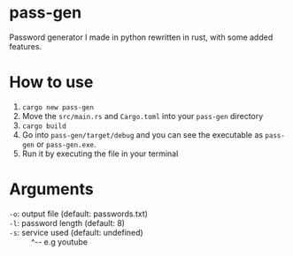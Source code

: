 # pass-gen
Password generator I made in python rewritten in rust, with some added features.

# How to use
1. `cargo new pass-gen`
2. Move the `src/main.rs` and `Cargo.toml` into your `pass-gen` directory
3. `cargo build`
4. Go into `pass-gen/target/debug` and you can see the executable as `pass-gen` or `pass-gen.exe`.
5. Run it by executing the file in your terminal

# Arguments
`-o`: output file (default: passwords.txt)  
`-l`: password length (default: 8)  
`-s`: service used (default: undefined)  
&nbsp;  &nbsp;  &nbsp;  &nbsp;  &nbsp;  ^-- e.g youtube
